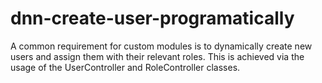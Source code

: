 # dnn-create-user-programatically
A common requirement for custom modules is to dynamically create new users and assign them with their relevant roles. This is achieved via the usage of the UserController and RoleController classes. 
